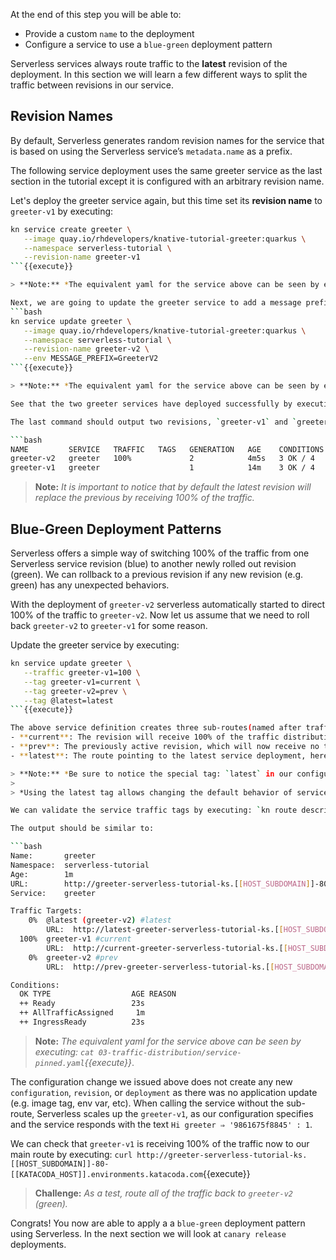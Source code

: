 At the end of this step you will be able to:
- Provide a custom `name` to the deployment
- Configure a service to use a `blue-green` deployment pattern

Serverless services always route traffic to the **latest** revision of the deployment. In this section we will learn a few different ways to split the traffic between revisions in our service.

## Revision Names
By default, Serverless generates random revision names for the service that is based on using the Serverless service’s `metadata.name` as a prefix.

The following service deployment uses the same greeter service as the last section in the tutorial except it is configured with an arbitrary revision name.

Let's deploy the greeter service again, but this time set its **revision name** to `greeter-v1` by executing:
```bash
kn service create greeter \
   --image quay.io/rhdevelopers/knative-tutorial-greeter:quarkus \
   --namespace serverless-tutorial \
   --revision-name greeter-v1
```{{execute}} 

> **Note:** *The equivalent yaml for the service above can be seen by executing: `cat 03-traffic-distribution/greeter-v1-service.yaml`{{execute}}*.

Next, we are going to update the greeter service to add a message prefix environment variable and change the revision name to `greeter-v2`.  Do so by executing:
```bash
kn service update greeter \
   --image quay.io/rhdevelopers/knative-tutorial-greeter:quarkus \
   --namespace serverless-tutorial \
   --revision-name greeter-v2 \
   --env MESSAGE_PREFIX=GreeterV2
```{{execute}} 

> **Note:** *The equivalent yaml for the service above can be seen by executing: `cat 03-traffic-distribution/greeter-v2-service.yaml`{{execute}}*.

See that the two greeter services have deployed successfully by executing `kn revision list`{{execute}}

The last command should output two revisions, `greeter-v1` and `greeter-v2`:

```bash
NAME         SERVICE   TRAFFIC   TAGS   GENERATION   AGE    CONDITIONS   READY   REASON
greeter-v2   greeter   100%             2            4m5s   3 OK / 4     True    
greeter-v1   greeter                    1            14m    3 OK / 4     True 
```

> **Note:** *It is important to notice that by default the latest revision will replace the previous by receiving 100% of the traffic.*

## Blue-Green Deployment Patterns
Serverless offers a simple way of switching 100% of the traffic from one Serverless service revision (blue) to another newly rolled out revision (green).  We can rollback to a previous revision if any new revision (e.g. green) has any unexpected behaviors.

With the deployment of `greeter-v2` serverless automatically started to direct 100% of the traffic to `greeter-v2`. Now let us assume that we need to roll back `greeter-v2` to `greeter-v1` for some reason.

Update the greeter service by executing:
```bash
kn service update greeter \
   --traffic greeter-v1=100 \
   --tag greeter-v1=current \
   --tag greeter-v2=prev \
   --tag @latest=latest
```{{execute}}

The above service definition creates three sub-routes(named after traffic tags) to the existing `greeter` route.
- **current**: The revision will receive 100% of the traffic distribution
- **prev**: The previously active revision, which will now receive no traffic
- **latest**: The route pointing to the latest service deployment, here we change the default configuration to receive no traffic.

> **Note:** *Be sure to notice the special tag: `latest` in our configuration above.  In the configuration we defined 100% of the traffic be handled by `greeter-v1`.*
>
> *Using the latest tag allows changing the default behavior of services to route 100% of the traffic to the latest revision.*

We can validate the service traffic tags by executing: `kn route describe greeter`{{execute}}

The output should be similar to:

```bash
Name:       greeter
Namespace:  serverless-tutorial
Age:        1m
URL:        http://greeter-serverless-tutorial-ks.[[HOST_SUBDOMAIN]]-80-[[KATACODA_HOST]].environments.katacoda.com
Service:    greeter

Traffic Targets:  
    0%  @latest (greeter-v2) #latest
        URL:  http://latest-greeter-serverless-tutorial-ks.[[HOST_SUBDOMAIN]]-80-[[KATACODA_HOST]].environments.katacoda.com
  100%  greeter-v1 #current
        URL:  http://current-greeter-serverless-tutorial-ks.[[HOST_SUBDOMAIN]]-80-[[KATACODA_HOST]].environments.katacoda.com
    0%  greeter-v2 #prev
        URL:  http://prev-greeter-serverless-tutorial-ks.[[HOST_SUBDOMAIN]]-80-[[KATACODA_HOST]].environments.katacoda.com

Conditions:  
  OK TYPE                  AGE REASON
  ++ Ready                 23s 
  ++ AllTrafficAssigned     1m 
  ++ IngressReady          23s 
```

> **Note:** *The equivalent yaml for the service above can be seen by executing: `cat 03-traffic-distribution/service-pinned.yaml`{{execute}}*.

The configuration change we issued above does not create any new `configuration`, `revision`, or `deployment` as there was no application update (e.g. image tag, env var, etc).  When calling the service without the sub-route, Serverless scales up the `greeter-v1`, as our configuration specifies and the service responds with the text `Hi greeter ⇒ '9861675f8845' : 1`.

We can check that `greeter-v1` is receiving 100% of the traffic now to our main route by executing: `curl http://greeter-serverless-tutorial-ks.[[HOST_SUBDOMAIN]]-80-[[KATACODA_HOST]].environments.katacoda.com`{{execute}}

> **Challenge:** *As a test, route all of the traffic back to `greeter-v2` (green).*

Congrats! You now are able to apply a a `blue-green` deployment pattern using Serverless.  In the next section we will look at `canary release` deployments.

